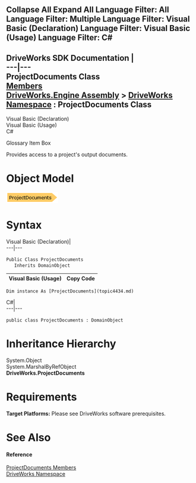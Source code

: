 Collapse All Expand All Language Filter: All  Language Filter: Multiple  Language Filter: Visual Basic (Declaration) Language Filter: Visual Basic (Usage) Language Filter: C#  
---  
DriveWorks SDK Documentation  |   
---|---  
ProjectDocuments Class   
[Members](topic4435.md)   
[DriveWorks.Engine Assembly](topic2156.md) > [DriveWorks Namespace](topic2159.md) : ProjectDocuments Class  
---  
  
Visual Basic (Declaration)    
Visual Basic (Usage)    
C# 

Glossary Item Box

Provides access to a project's output documents. 

# Object Model

![](dotnetdiagramimages/image210.png)

# Syntax

Visual Basic (Declaration)|   
---|---  
      
    
    Public Class ProjectDocuments 
       Inherits DomainObject  
  
Visual Basic (Usage)| Copy Code  
---|---  
      
    
    Dim instance As [ProjectDocuments](topic4434.md)  
  
C#|   
---|---  
      
    
    public class ProjectDocuments : DomainObject   
  
# Inheritance Hierarchy

System.Object  
System.MarshalByRefObject  
**DriveWorks.ProjectDocuments**  


# Requirements

**Target Platforms:** Please see DriveWorks software prerequisites.

# See Also

#### Reference

[ProjectDocuments Members](topic4435.md)   
[DriveWorks Namespace](topic2159.md)


